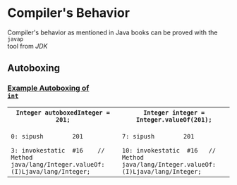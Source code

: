 <style>
code {
  display: block;
  white-space: pre-wrap   
}
</style>
# Compiler's Behavior
Compiler's behavior as mentioned in Java books can be proved with the `javap` tool from *JDK*
## Autoboxing
### [Example Autoboxing of `int`]()
<table>
	<col width="50%">
  	<col width="50%">
	<tr>
		<th><code>Integer autoboxedInteger = 201;</code></th>		
		<th><code>Integer integer = Integer.valueOf(201);</code></th>
	</tr>
	<tr>
		<td>
<code>
0: sipush        201<br />
3: invokestatic  #16	// Method java/lang/Integer.valueOf:(I)Ljava/lang/Integer;
</code>
		</td>	
		<td>
<code>
7: sipush        201<br />
10: invokestatic  #16	// Method java/lang/Integer.valueOf:(I)Ljava/lang/Integer;
</code>
		</td>
	</tr>
</table>





